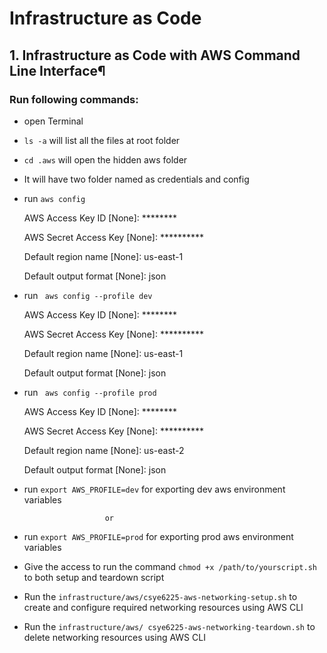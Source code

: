 # Infrastructure as Code

## 1. Infrastructure as Code with AWS Command Line Interface¶

### Run following commands:

- open Terminal
- ` ls -a ` will list all the files at root folder
- ` cd .aws ` will open the hidden aws folder
- It will have two folder named as credentials and config
- run ` aws config `

    AWS Access Key ID [None]: ********
    
    AWS Secret Access Key [None]: **********
    
    Default region name [None]: us-east-1 
    
    Default output format [None]: json
- run ` aws config --profile dev`

    AWS Access Key ID [None]: ********
    
    AWS Secret Access Key [None]: **********
    
    Default region name [None]: us-east-1 
    
    Default output format [None]: json

- run ` aws config --profile prod`

    AWS Access Key ID [None]: ********
    
    AWS Secret Access Key [None]: **********
    
    Default region name [None]: us-east-2
    
    Default output format [None]: json

- run ` export AWS_PROFILE=dev ` for exporting dev aws environment variables

                        or

- run ` export AWS_PROFILE=prod ` for exporting prod aws environment variables

- Give the access to run the command ` chmod +x /path/to/yourscript.sh ` to both setup and teardown script

- Run the ` infrastructure/aws/csye6225-aws-networking-setup.sh ` to create and configure required networking resources using AWS CLI

- Run the ` infrastructure/aws/ csye6225-aws-networking-teardown.sh ` to delete networking resources using AWS CLI

